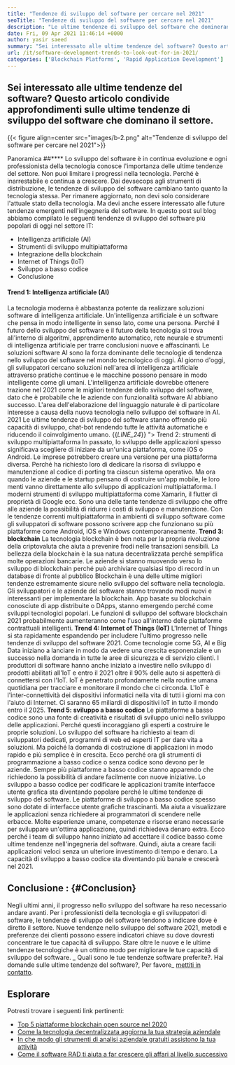 ```yaml
---
title: "Tendenze di sviluppo del software per cercare nel 2021" 
seoTitle: "Tendenze di sviluppo del software per cercare nel 2021" 
description: "Le ultime tendenze di sviluppo del software che domineranno il settore tecnologico includono blockchain, intelligenza artificiale, no-code e più nuove tendenze." 
date: Fri, 09 Apr 2021 11:46:14 +0000
author: yasir saeed
summary: "Sei interessato alle ultime tendenze del software? Questo articolo condivide approfondimenti sulle ultime tendenze di sviluppo del software che dominano il settore." 
url: /it/software-development-trends-to-look-out-for-in-2021/
categories: ['Blockchain Platforms', 'Rapid Application Development']
---
```


## Sei interessato alle ultime tendenze del software? Questo articolo condivide approfondimenti sulle ultime tendenze di sviluppo del software che dominano il settore.

{{< figure align=center src="images/b-2.png" alt="Tendenze di sviluppo del software per cercare nel 2021">}}


Panoramica ##****
Lo sviluppo del software è in continua evoluzione e ogni professionista della tecnologia conosce l'importanza delle ultime tendenze del settore. Non puoi limitare i progressi nella tecnologia. Perché è inarrestabile e continua a crescere. Dai devsecops agli strumenti di distribuzione, le tendenze di sviluppo del software cambiano tanto quanto la tecnologia stessa.
Per rimanere aggiornato, non devi solo considerare l'attuale stato della tecnologia. Ma devi anche essere interessato alle future tendenze emergenti nell'ingegneria del software. In questo post sul blog abbiamo compilato le seguenti tendenze di sviluppo del software più popolari di oggi nel settore IT:
  * Intelligenza artificiale (AI)
  * Strumenti di sviluppo multipiattaforma
  * Integrazione della blockchain
  * Internet of Things (IoT)
  * Sviluppo a basso codice
  * Conclusione

####  **Trend 1: Intelligenza artificiale (AI)**  
La tecnologia moderna è abbastanza potente da realizzare soluzioni software di intelligenza artificiale. Un'intelligenza artificiale è un software che pensa in modo intelligente in senso lato, come una persona. Perché il futuro dello sviluppo del software e il futuro della tecnologia si trova all'interno di algoritmi, apprendimento automatico, rete neurale e strumenti di intelligenza artificiale per trarre conclusioni nuove e affascinanti. Le soluzioni software AI sono la forza dominante delle tecnologie di tendenza nello sviluppo del software nel mondo tecnologico di oggi.
Al giorno d'oggi, gli sviluppatori cercano soluzioni nell'area di intelligenza artificiale attraverso pratiche continue e le macchine possono pensare in modo intelligente come gli umani. L'intelligenza artificiale dovrebbe ottenere trazione nel 2021 come le migliori tendenze dello sviluppo del software, dato che è probabile che le aziende con funzionalità software AI abbiano successo. L'area dell'elaborazione del linguaggio naturale è di particolare interesse a causa della nuova tecnologia nello sviluppo del software in AI. 2021 Le ultime tendenze di sviluppo del software stanno offrendo più capacità di sviluppo, chat-bot rendendo tutte le attività automatiche e riducendo il coinvolgimento umano.
{{_LINE_24_}}
"> Trend 2: strumenti di sviluppo multipiattaforma
In passato, lo sviluppo delle applicazioni spesso significava scegliere di iniziare da un'unica piattaforma, come iOS o Android. Le imprese potrebbero creare una versione per una piattaforma diversa. Perché ha richiesto loro di dedicare la risorsa di sviluppo e manutenzione al codice di porting tra ciascun sistema operativo. Ma ora quando le aziende e le startup pensano di costruire un'app mobile, le loro menti vanno direttamente allo sviluppo di applicazioni multipiattaforma.
I moderni strumenti di sviluppo multipiattaforma come Xamarin, il flutter di proprietà di Google ecc. Sono una delle tante tendenze di sviluppo che offre alle aziende la possibilità di ridurre i costi di sviluppo e manutenzione. Con le tendenze correnti multipiattaforma in ambienti di sviluppo software come gli sviluppatori di software possono scrivere app che funzionano su più piattaforme come Android, iOS e Windows contemporaneamente.
 **Trend 3: blockchain** 
La tecnologia blockchain è ben nota per la propria rivoluzione della criptovaluta che aiuta a prevenire frodi nelle transazioni sensibili. La bellezza della blockchain è la sua natura decentralizzata perché semplifica molte operazioni bancarie. Le aziende si stanno muovendo verso lo sviluppo di blockchain perché può archiviare qualsiasi tipo di record in un database di fronte al pubblico
Blockchain è una delle ultime migliori tendenze estremamente sicure nello sviluppo del software nella tecnologia. Gli sviluppatori e le aziende del software stanno trovando modi nuovi e interessanti per implementare la blockchain. App basate su blockchain conosciute di app distribuite o DApps, stanno emergendo perché come sviluppi tecnologici popolari. Le funzioni di sviluppo del software blockchain 2021 probabilmente aumenteranno come l'uso all'interno delle piattaforme contrattuali intelligenti.
 **Trend 4: Internet of Things (IoT)** 
L'Internet of Things si sta rapidamente espandendo per includere l'ultimo progresso nelle tendenze di sviluppo del software 2021. Come tecnologie come 5G, AI e Big Data iniziano a lanciare in modo da vedere una crescita esponenziale e un successo nella domanda in tutte le aree di sicurezza e di servizio clienti. I produttori di software hanno anche iniziato a investire nello sviluppo di prodotti abilitati all'IoT e entro il 2021 oltre il 90% delle auto si aspetterà di connettersi con l'IoT.
IoT è penetrato profondamente nella routine umana quotidiana per tracciare e monitorare il mondo che ci circonda. L'IoT è l'inter-connettività dei dispositivi informatici nella vita di tutti i giorni ma con l'aiuto di Internet. Ci saranno 65 miliardi di dispositivi IoT in tutto il mondo entro il 2025.
 **Trend 5: sviluppo a basso codice** 
Le piattaforme a basso codice sono una fonte di creatività e risultati di sviluppo unici nello sviluppo delle applicazioni. Perché questi incoraggiano gli esperti a costruire le proprie soluzioni. Lo sviluppo del software ha richiesto ai team di sviluppatori dedicati, programmi di web ed esperti IT per dare vita a soluzioni. Ma poiché la domanda di costruzione di applicazioni in modo rapido e più semplice è in crescita. Ecco perché ora gli strumenti di programmazione a basso codice o senza codice sono devono per le aziende. Sempre più piattaforme a basso codice stanno apparendo che richiedono la possibilità di andare facilmente con nuove iniziative.
Lo sviluppo a basso codice per codificare le applicazioni tramite interfacce utente grafica sta diventando popolare perché le ultime tendenze di sviluppo del software. Le piattaforme di sviluppo a basso codice spesso sono dotate di interfacce utente grafiche trascinanti. Ma aiuta a visualizzare le applicazioni senza richiedere ai programmatori di scendere nelle erbacce. Molte esperienze umane, competenze e risorse erano necessarie per sviluppare un'ottima applicazione, quindi richiedeva denaro extra. Ecco perché i team di sviluppo hanno iniziato ad accettare il codice basso come ultime tendenze nell'ingegneria del software. Quindi, aiuta a creare facili applicazioni veloci senza un ulteriore investimento di tempo e denaro. La capacità di sviluppo a basso codice sta diventando più banale e crescerà nel 2021.

##  **Conclusione**  : {#Conclusion}

Negli ultimi anni, il progresso nello sviluppo del software ha reso necessario andare avanti. Per i professionisti della tecnologia e gli sviluppatori di software, le tendenze di sviluppo del software tendono a indicare dove è diretto il settore. Nuove tendenze nello sviluppo del software 2021, metodi e preferenze dei clienti possono essere indicatori chiave su dove dovresti concentrare le tue capacità di sviluppo. Stare oltre le nuove e le ultime tendenze tecnologiche è un ottimo modo per migliorare le tue capacità di sviluppo del software.
_ Quali sono le tue tendenze software preferite?. Hai domande sulle ultime tendenze del software?, Per favore_ [mettiti in contatto][1].

## Esplorare
Potresti trovare i seguenti link pertinenti:
  * [Top 5 piattaforme blockchain open source nel 2020][2]
  * [Come la tecnologia decentralizzata aggiorna la tua strategia aziendale][3]
  * [In che modo gli strumenti di analisi aziendale gratuiti assistono la tua attività][4]
  * [Come il software RAD ti aiuta a far crescere gli affari al livello successivo][5]



 [1]: mailto:yasir.saeed@aspose.com
 [2]: https://blog.containerize.com/blockchain-platforms/top-5-open-source-blockchain-platforms-in-2020/
 [3]: https://blog.containerize.com/2020/11/27/how-decentralized-technology-upgrades-your-business-strategy/
 [4]: https://blog.containerize.com/2021/03/12/how-free-business-analytics-tools-assist-your-business/
 [5]: https://blog.containerize.com/rapid-application-development/rapid-application-development-software-for-business-rad/
